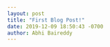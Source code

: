 ```yaml
---
layout: post
title: "First Blog Post!"
date: 2019-12-09 18:50:43 -0700
author: Abhi Baireddy
---
```



